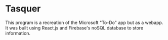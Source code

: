 # Tasquer

This program is a recreation of the Microsoft "To-Do" app but as a webapp. It was built using React.js and Firebase's noSQL database to store information.
